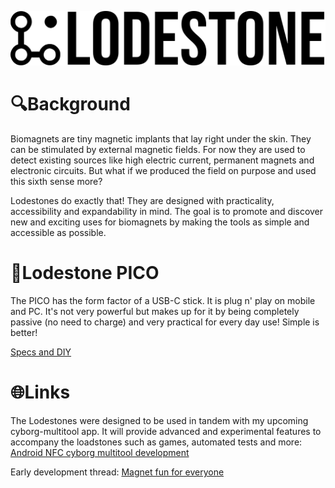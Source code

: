 
![Logo](https://github.com/AxelFougues/Lodestone-biomagnet-tools/blob/main/Logo/LodestoneWithName.png?raw=true)


# 🔍Background
Biomagnets are tiny magnetic implants that lay right under the skin. They can be stimulated by external magnetic fields. For now they are used to detect existing sources like high electric current, permanent magnets and electronic circuits. But what if we produced the field on purpose and used this sixth sense more?

Lodestones do exactly that! They are designed with practicality, accessibility and expandability in mind. The goal is to promote and discover new and exciting uses for biomagnets by making the tools as simple and accessible as possible.

# 🧲Lodestone PICO
 The PICO has the form factor of a USB-C stick. It is plug n' play on mobile and PC. It's not very powerful but makes up for it by being completely passive (no need to charge) and very practical for every day use! Simple is better!
 
 [Specs and DIY](https://github.com/AxelFougues/Lodestone-biomagnet-tools/wiki/Lodestone-PICO)

# 🌐Links

 The Lodestones were designed to be used in tandem with my upcoming cyborg-multitool app. It will provide advanced and experimental features to accompany the loadstones such as games, automated tests and more: [Android NFC cyborg multitool development](https://forum.dangerousthings.com/t/android-nfc-cyborg-multitool-development/17772)

 Early development thread: [Magnet fun for everyone](https://forum.dangerousthings.com/t/finger-magnet-fun-for-everyone/18642)
